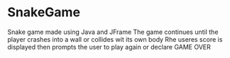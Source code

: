 # SnakeGame
Snake game made using Java and JFrame
The game continues until the player crashes into a wall or collides wit its own body
Rhe useres score is displayed then prompts the user to play again or declare GAME OVER
